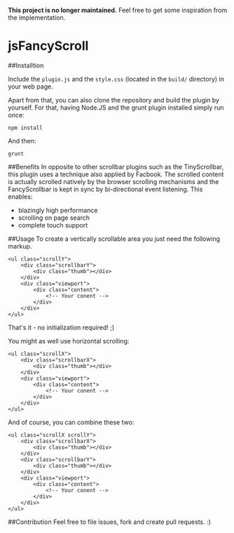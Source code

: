 **This project is no longer maintained.**
Feel free to get some inspiration from the implementation.

jsFancyScroll
=============

##Installtion

Include the `plugin.js` and the `style.css` (located in the `build/` directory) in your web page.

Apart from that, you can also clone the repository and build the plugin by yourself. For that, having Node.JS and the grunt plugin installed simply run once:
```
npm install
```
And then:
```
grunt
```

##Benefits
In opposite to other scrollbar plugins such as the TinyScrollbar, this plugin uses a technique also applied by Facbook. The scrolled content is actually scrolled natively by the browser scrolling mechanisms and the FancyScrollbar is kept in sync by bi-directional event listening.
This enables:
 - blazingly high performance
 - scrolling on page search
 - complete touch support

##Usage
To create a vertically scrollable area you just need the following markup.
```
<ul class="scrollY">
    <div class="scrollbarY">
		<div class="thumb"></div>
	</div>
	<div class="viewport">
		<div class="content">
            <!-- Your conent -->
        </div>
	</div>
</ul>
```
That's it - no initialization required! ;)

You might as well use horizontal scrolling:

```
<ul class="scrollX">
    <div class="scrollbarX">
    	<div class="thumb"></div>
	</div>
	<div class="viewport">
		<div class="content">
            <!-- Your conent -->
        </div>
	</div>
</ul>
```

And of course, you can combine these two:

```
<ul class="scrollX scrollY">
    <div class="scrollbarX">
        <div class="thumb"></div>
    </div>
    <div class="scrollbarY">
        <div class="thumb"></div>
    </div>
	<div class="viewport">
		<div class="content">
            <!-- Your conent -->
        </div>
	</div>
</ul>
```

##Contribution
Feel free to file issues, fork and create pull requests. :)

